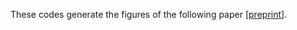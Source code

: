 These codes generate the figures of the following paper  [[preprint](https://www.researchsquare.com/article/rs-2624478/v1)].
